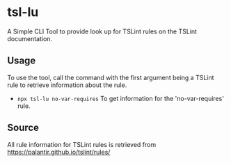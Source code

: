# tsl-lu

A Simple CLI Tool to provide look up for TSLint rules on the TSLint documentation.

## Usage

To use the tool, call the command with the first argument being a TSLint rule to retrieve information about the rule.

- `npx tsl-lu no-var-requires` To get information for the 'no-var-requires' rule.

## Source

All rule information for TSLint rules is retrieved from https://palantir.github.io/tslint/rules/